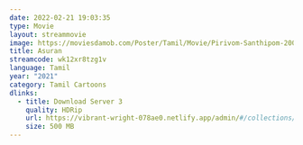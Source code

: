 ```yaml
---
date: 2022-02-21 19:03:35
type: Movie
layout: streammovie
image: https://moviesdamob.com/Poster/Tamil/Movie/Pirivom-Santhipom-2008.jpg
title: Asuran
streamcode: wk12xr8tzg1v
language: Tamil
year: "2021"
category: Tamil Cartoons
dlinks:
  - title: Download Server 3
    quality: HDRip
    url: https://vibrant-wright-078ae0.netlify.app/admin/#/collections/movies/new
    size: 500 MB
---
```

